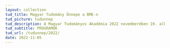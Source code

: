 ```yaml
---
layout: collection
tud_title: Magyar Tudomány Ünnepe a BME-n
tud_picture: tudunnep
tud_description: A Magyar Tudományos Akadémia 2022 novemberében 19. alkalommal rendezi meg a hazai tudományos élet kitüntetett eseményét, a "Magyar Tudomány Ünnepe 2022" című országos és határon túli programsorozatot, amelynek idei mottója "Tudomány - út a világ megismeréséhez". 
tud_subtitle: PROGRAMOK
tud_url: /tudunnep/2022/
date: 2022-11-05
---
```

